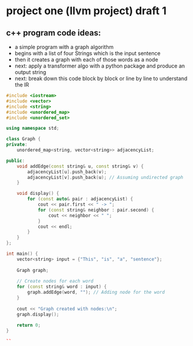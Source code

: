 # project one (llvm project) draft 1

## c++ program code ideas: 

  - a simple program with a graph algorithm
  - begins with a list of four Strings which is the input sentence
  - then it creates a graph with each of those words as a node
  - next: apply a transformer algo with a python package and produce an output string
  - next: break down this code block by block or line by line to understand the IR

```cpp
#include <iostream>
#include <vector>
#include <string>
#include <unordered_map>
#include <unordered_set>

using namespace std;

class Graph {
private:
    unordered_map<string, vector<string>> adjacencyList;

public:
    void addEdge(const string& u, const string& v) {
        adjacencyList[u].push_back(v);
        adjacencyList[v].push_back(u); // Assuming undirected graph
    }

    void display() {
        for (const auto& pair : adjacencyList) {
            cout << pair.first << " -> ";
            for (const string& neighbor : pair.second) {
                cout << neighbor << " ";
            }
            cout << endl;
        }
    }
};

int main() {
    vector<string> input = {"This", "is", "a", "sentence"};
    
    Graph graph;
    
    // Create nodes for each word
    for (const string& word : input) {
        graph.addEdge(word, ""); // Adding node for the word
    }
    
    cout << "Graph created with nodes:\n";
    graph.display();
    
    return 0;
}

``
